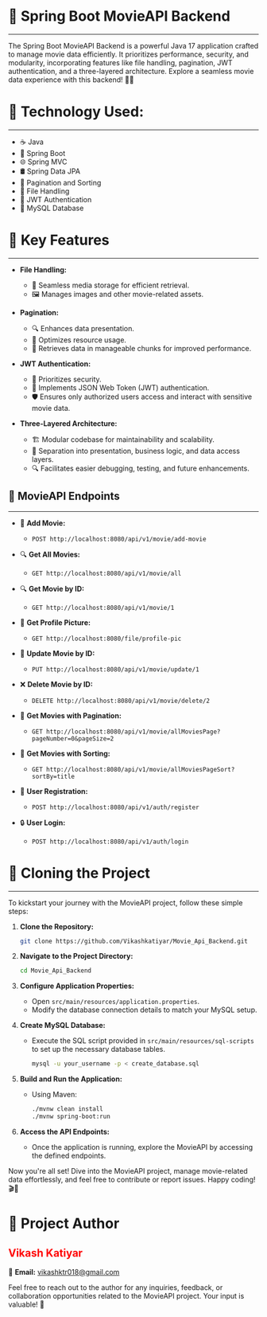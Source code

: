 # 🚀 **Spring Boot MovieAPI Backend**

---

The Spring Boot MovieAPI Backend is a powerful Java 17 application crafted to manage movie data efficiently. It prioritizes performance, security, and modularity, incorporating features like file handling, pagination, JWT authentication, and a three-layered architecture. Explore a seamless movie data experience with this backend! 🎥🍿

# 🚀 **Technology Used:**
---
- ☕ Java
- 🍃 Spring Boot
- 🌐 Spring MVC
- 🛢️ Spring Data JPA
- 📑 Pagination and Sorting
- 📁 File Handling
- 🔐 JWT Authentication
- 🐬 MySQL Database

# 🌟 Key Features

---

- **File Handling:**

  - 📁 Seamless media storage for efficient retrieval.
  - 🖼️ Manages images and other movie-related assets.

- **Pagination:**

  - 🔍 Enhances data presentation.
  - 🚀 Optimizes resource usage.
  - 📑 Retrieves data in manageable chunks for improved performance.

- **JWT Authentication:**

  - 🔐 Prioritizes security.
  - 🔑 Implements JSON Web Token (JWT) authentication.
  - 🛡️ Ensures only authorized users access and interact with sensitive movie data.

- **Three-Layered Architecture:**
  - 🏗️ Modular codebase for maintainability and scalability.
  - 🎯 Separation into presentation, business logic, and data access layers.
  - 🔍 Facilitates easier debugging, testing, and future enhancements.

## 🚀 **MovieAPI Endpoints**

---

- 🔗 **Add Movie:**

  - `POST http://localhost:8080/api/v1/movie/add-movie`

- 🔍 **Get All Movies:**

  - `GET http://localhost:8080/api/v1/movie/all`

- 🔍 **Get Movie by ID:**

  - `GET http://localhost:8080/api/v1/movie/1`

- 📁 **Get Profile Picture:**

  - `GET http://localhost:8080/file/profile-pic`

- 🔄 **Update Movie by ID:**

  - `PUT http://localhost:8080/api/v1/movie/update/1`

- ❌ **Delete Movie by ID:**

  - `DELETE http://localhost:8080/api/v1/movie/delete/2`

- 📑 **Get Movies with Pagination:**

  - `GET http://localhost:8080/api/v1/movie/allMoviesPage?pageNumber=0&pageSize=2`

- 📑 **Get Movies with Sorting:**

  - `GET http://localhost:8080/api/v1/movie/allMoviesPageSort?sortBy=title`

- 📝 **User Registration:**

  - `POST http://localhost:8080/api/v1/auth/register`

- 🔒 **User Login:**
  - `POST http://localhost:8080/api/v1/auth/login`

# 🚀 **Cloning the Project**

---

To kickstart your journey with the MovieAPI project, follow these simple steps:

1. **Clone the Repository:**

   ```bash
   git clone https://github.com/Vikashkatiyar/Movie_Api_Backend.git
   ```

2. **Navigate to the Project Directory:**

   ```bash
   cd Movie_Api_Backend
   ```

3. **Configure Application Properties:**

   - Open `src/main/resources/application.properties`.
   - Modify the database connection details to match your MySQL setup.

4. **Create MySQL Database:**

   - Execute the SQL script provided in `src/main/resources/sql-scripts` to set up the necessary database tables.
     ```bash
     mysql -u your_username -p < create_database.sql
     ```

5. **Build and Run the Application:**

   - Using Maven:
     ```bash
     ./mvnw clean install
     ./mvnw spring-boot:run
     ```

6. **Access the API Endpoints:**
   - Once the application is running, explore the MovieAPI by accessing the defined endpoints.

Now you're all set! Dive into the MovieAPI project, manage movie-related data effortlessly, and feel free to contribute or report issues. Happy coding! 🎬🍿

# 🌟 **Project Author**

## **<span style="color:red;">Vikash Katiyar</span>**

📧 **Email:** vikashktr018@gmail.com

Feel free to reach out to the author for any inquiries, feedback, or collaboration opportunities related to the MovieAPI project. Your input is valuable! 🚀
